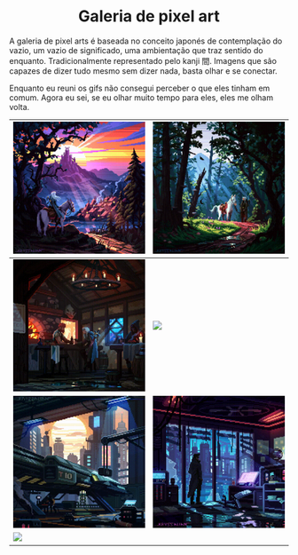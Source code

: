 <h1 align="center"> Galeria de pixel art</h1>

A galeria de pixel arts é baseada no conceito japonés de contemplação do vazio, um vazio de significado, uma ambientação que traz sentido do enquanto. Tradicionalmente representado pelo kanji 間.
Imagens que são capazes de dizer tudo mesmo sem dizer nada, basta olhar e se conectar. 

Enquanto eu reuni os gifs não consegui perceber o que eles tinham em comum. Agora eu sei, se eu olhar muito tempo para eles, eles me olham volta.

|![](https://github.com/rafinha-dev/GIFs/blob/master/GIFs/nse-3056751374881459078-fe624753-29af-49ca-8cf3-f443d3e8277d.gif)|![](https://github.com/rafinha-dev/GIFs/blob/master/GIFs/nse-4837443093431252069-5a6de32b-d100-4c57-b83b-fa9b1f7441ad.gif)|
|--|--|
|![](https://github.com/rafinha-dev/GIFs/blob/master/GIFs/nse-5725729270967134667-27dc0dd7-adaf-4abe-926f-08bffb29794f.gif)|![](https://github.com/rafinha-dev/GIFs/blob/master/GIFs/nse-5943230105341520209-09f90c0d-72d5-4a2d-bf06-d44151d3840b.gif)|
|![](https://github.com/rafinha-dev/GIFs/blob/master/GIFs/nse-6003909416634961758-f666cf8f-07dc-470a-b40f-a8ed04689c46.gif)|![](https://github.com/rafinha-dev/GIFs/blob/master/GIFs/nse-7015582451411697295-4c3ee696-cb72-4bc4-b75f-49786f1e17a9.gif)|
|![](https://github.com/rafinha-dev/GIFs/blob/master/GIFs/nse-8978605329268249379-16ba743a-703f-48f0-8b64-614ba8d23bc4.gif)|
